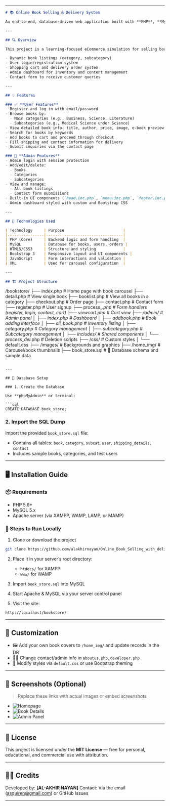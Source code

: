 
---

```markdown
# 📚 Online Book Selling & Delivery System

An end-to-end, database-driven web application built with **PHP**, **MySQL**, **HTML5**, **CSS3**, and **JavaScript**, designed to simulate a real-world online bookstore. Users can browse and purchase books, and administrators can manage inventory, categories, users, and customer messages.

---

## 🔍 Overview

This project is a learning-focused eCommerce simulation for selling books online, complete with:

- Dynamic book listings (category, subcategory)
- User login/registration system
- Shopping cart and delivery order system
- Admin dashboard for inventory and content management
- Contact form to receive customer queries

---

## 💡 Features

### ✅ **User Features**
- Register and log in with email/password
- Browse books by:
  - Main categories (e.g., Business, Science, Literature)
  - Subcategories (e.g., Medical Science under Science)
- View detailed book info: title, author, price, image, e-book preview
- Search for books by keywords
- Add books to cart and proceed through checkout
- Fill shipping and contact information for delivery
- Submit inquiries via the contact page

### 🔐 **Admin Features**
- Admin login with session protection
- Add/edit/delete:
  - Books
  - Categories
  - Subcategories
- View and manage:
  - All book listings
  - Contact form submissions
- Built-in UI components (`head.inc.php`, `menu.inc.php`, `footer.inc.php`) for consistent layout
- Admin dashboard styled with custom and Bootstrap CSS

---

## 🧰 Technologies Used

| Technology     | Purpose                          |
|----------------|----------------------------------|
| PHP (Core)     | Backend logic and form handling  |
| MySQL          | Database for books, users, orders |
| HTML5/CSS3     | Structure and styling            |
| Bootstrap 3    | Responsive layout and UI components |
| JavaScript     | Form interactions and validation |
| XML            | Used for carousel configuration  |

---

## 🏗️ Project Structure

```

/bookstore/
├── index.php               # Home page with book carousel
├── detail.php              # View single book
├── booklist.php            # View all books in a category
├── checkout.php            # Order page
├── contact.php             # Contact form
├── register.php            # User signup
├── process\_*.php           # Form handlers (register, login, contact, cart)
├── viewcart.php            # Cart view
├── /admin/                 # Admin panel
│   ├── index.php           # Dashboard
│   ├── addbook.php         # Book adding interface
│   ├── all\_book.php        # Inventory listing
│   ├── category.php        # Category management
│   ├── subcategory.php     # Subcategory management
│   ├── includes/           # Shared components
│   └── process\_del*.php    # Deletion scripts
├── /css/                   # Custom styles
│   └── default.css
├── /images/                # Backgrounds and graphics
├── /home\_img/              # Carousel/book thumbnails
├── book\_store.sql          # 🧩 Database schema and sample data

````

---

## 🧾 Database Setup

### 1. Create the Database

Use **phpMyAdmin** or terminal:

```sql
CREATE DATABASE book_store;
````

### 2. Import the SQL Dump

Import the provided `book_store.sql` file:

* Contains all tables: `book`, `category`, `subcat`, `user`, `shipping_details`, `contact`
* Includes sample books, categories, and test users

---

## 🖥️ Installation Guide

### 📦 Requirements

* PHP 5.6+
* MySQL 5.x
* Apache server (via XAMPP, WAMP, LAMP, or MAMP)

### 🚀 Steps to Run Locally

1. Clone or download the project

```bash
git clone https://github.com/alakhirnayan/Online_Book_Selling_with_delivery.git
```

2. Place it in your server’s root directory:

   * `htdocs/` for XAMPP
   * `www/` for WAMP

3. Import `book_store.sql` into MySQL

4. Start Apache & MySQL via your server control panel

5. Visit the site:

```
http://localhost/bookstore/
```

---

## 🧩 Customization

* 🖼 Add your own book covers to `/home_img/` and update records in the DB
* 🧑‍💼 Change contact/admin info in `aboutus.php`, `developer.php`
* 🎨 Modify styles via `default.css` or use Bootstrap theming

---

## 📸 Screenshots (Optional)

> Replace these links with actual images or embed screenshots

* ![Homepage](screenshots/home.png)
* ![Book Details](screenshots/book-details.png)
* ![Admin Panel](screenshots/admin.png)

---

## 📄 License

This project is licensed under the **MIT License** — free for personal, educational, and commercial use with attribution.

---

## 👨‍💻 Credits

Developed by: **\[AL-AKHIR NAYAN]**
Contact: Via the email (asquiren@gmail.com) or GitHub Issues

---

